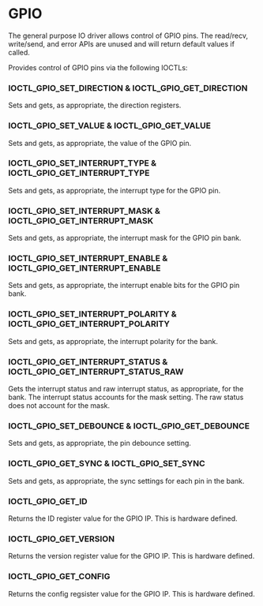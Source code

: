 # GPIO

The general purpose IO driver allows control of GPIO pins. The read/recv, write/send, and error APIs are unused and will return default values if called.

Provides control of GPIO pins via the following IOCTLs:

### IOCTL_GPIO_SET_DIRECTION & IOCTL_GPIO_GET_DIRECTION
Sets and gets, as appropriate, the direction registers.

### IOCTL_GPIO_SET_VALUE & IOCTL_GPIO_GET_VALUE
Sets and gets, as appropriate, the value of the GPIO pin.

### IOCTL_GPIO_SET_INTERRUPT_TYPE & IOCTL_GPIO_GET_INTERRUPT_TYPE
Sets and gets, as appropriate, the interrupt type for the GPIO pin.

### IOCTL_GPIO_SET_INTERRUPT_MASK & IOCTL_GPIO_GET_INTERRUPT_MASK
Sets and gets, as appropriate, the interrupt mask for the GPIO pin bank.

### IOCTL_GPIO_SET_INTERRUPT_ENABLE & IOCTL_GPIO_GET_INTERRUPT_ENABLE
Sets and gets, as appropriate, the interrupt enable bits for the GPIO pin bank.

### IOCTL_GPIO_SET_INTERRUPT_POLARITY & IOCTL_GPIO_GET_INTERRUPT_POLARITY
Sets and gets, as appropriate, the interrupt polarity for the bank.

### IOCTL_GPIO_GET_INTERRUPT_STATUS & IOCTL_GPIO_GET_INTERRUPT_STATUS_RAW
Gets the interrupt status and raw interrupt status, as appropriate, for the bank. The interrupt status accounts for the mask setting. The raw status does not account for the mask.

### IOCTL_GPIO_SET_DEBOUNCE & IOCTL_GPIO_GET_DEBOUNCE
Sets and gets, as appropriate, the pin debounce setting.

### IOCTL_GPIO_GET_SYNC & IOCTL_GPIO_SET_SYNC
Sets and gets, as appropriate, the sync settings for each pin in the bank.

### IOCTL_GPIO_GET_ID
Returns the ID register value for the GPIO IP. This is hardware defined.

### IOCTL_GPIO_GET_VERSION
Returns the version register value for the GPIO IP. This is hardware defined.

### IOCTL_GPIO_GET_CONFIG
Returns the config regsister value for the GPIO IP. This is hardware defined.